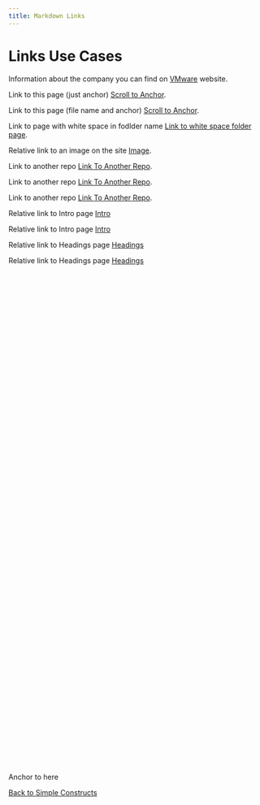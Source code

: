 ```yaml
---
title: Markdown Links
---
```


# Links Use Cases

Information about the company you can find on [VMware](https://www.vmware.com) website.

Link to this page (just anchor) [Scroll to Anchor](#sample_id).

Link to this page (file name and anchor) [Scroll to Anchor](7Links.html?id=5#sample_id).

Link to page with white space in fodlder name [Link to white space folder page](super%20folder/links.md#sample_id).

Relative link to an image on the site [Image](images/tn-workstation-pro-16.jpg).

Link to another repo [Link To Another Repo](/md2docs-testbed-copy/1intro.md).

Link to another repo [Link To Another Repo](/md2docs-testbed-copy/markdown/1intro.md).

Link to another repo [Link To Another Repo](/md2docs-testbed/text-file.txt).


Relative link to Intro page [Intro](/1Intro.md)

Relative link to Intro page [Intro](/1Intro.md)

Relative link to Headings page [Headings](/Constructs/SimpleElements/2Headings.md)

Relative link to Headings page [Headings](/Constructs/SimpleElements/2Headings.md)


<a id="sample_id" style="margin-top: 1000px; display: block">Anchor to here</a>

[Back to Simple Constructs](../SimpleConstructs.md)
